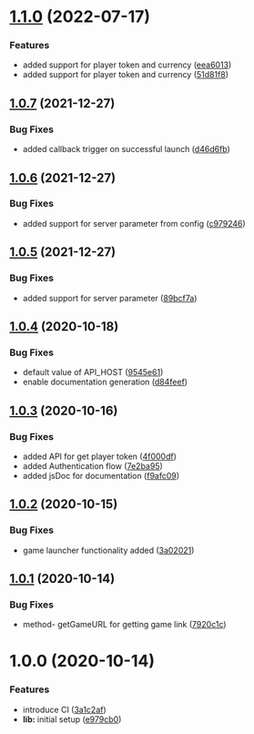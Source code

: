 # [1.1.0](https://github.com/gameolive-studio/gameolive/compare/v1.0.8...v1.1.0) (2022-07-17)


### Features

* added support for player token and currency ([eea6013](https://github.com/gameolive-studio/gameolive/commit/eea6013bf01a0a679dc4c5cb5f0723c742c6b642))
* added support for player token and currency ([51d81f8](https://github.com/gameolive-studio/gameolive/commit/51d81f871065bf095832ff44ceaeef52740b4453))

## [1.0.7](https://github.com/gameolive-studio/gameolive/compare/v1.0.6...v1.0.7) (2021-12-27)


### Bug Fixes

* added callback trigger on successful launch ([d46d6fb](https://github.com/gameolive-studio/gameolive/commit/d46d6fb911fc53a0bb0604f41553e0c8689260d4))

## [1.0.6](https://github.com/gameolive-studio/gameolive/compare/v1.0.5...v1.0.6) (2021-12-27)


### Bug Fixes

* added support for server parameter from config ([c979246](https://github.com/gameolive-studio/gameolive/commit/c979246fd9c3e748cdc1f21d3539089c1c04c874))

## [1.0.5](https://github.com/gameolive-studio/gameolive/compare/v1.0.4...v1.0.5) (2021-12-27)


### Bug Fixes

* added support for server parameter ([89bcf7a](https://github.com/gameolive-studio/gameolive/commit/89bcf7a372db41686dc2363a3437dc99b14fe9ed))

## [1.0.4](https://github.com/gameolive-studio/gameolive/compare/v1.0.3...v1.0.4) (2020-10-18)


### Bug Fixes

* default value of API_HOST ([9545e61](https://github.com/gameolive-studio/gameolive/commit/9545e61e5f7b1cc5a24a73cbc182ece95fe73a2c))
* enable documentation generation ([d84feef](https://github.com/gameolive-studio/gameolive/commit/d84feef0432d6e65a4d792fe13652906c4f0fdff))

## [1.0.3](https://github.com/gameolive-studio/gameolive/compare/v1.0.2...v1.0.3) (2020-10-16)


### Bug Fixes

* added API for get player token ([4f000df](https://github.com/gameolive-studio/gameolive/commit/4f000df4f963573cb9c089bf88469b53a6d7c57d))
* added Authentication flow ([7e2ba95](https://github.com/gameolive-studio/gameolive/commit/7e2ba957c1c032c4a537196813d0f0481c9c7755))
* added jsDoc for documentation ([f9afc09](https://github.com/gameolive-studio/gameolive/commit/f9afc09e890eaa5b200dc1d7579c1c4f3497ea31))

## [1.0.2](https://github.com/gameolive-studio/gameolive/compare/v1.0.1...v1.0.2) (2020-10-15)


### Bug Fixes

* game launcher functionality added ([3a02021](https://github.com/gameolive-studio/gameolive/commit/3a020214e142513214a591b89e6522a1f6faef59))

## [1.0.1](https://github.com/gameolive-studio/gameolive/compare/v1.0.0...v1.0.1) (2020-10-14)


### Bug Fixes

* method- getGameURL for getting game link ([7920c1c](https://github.com/gameolive-studio/gameolive/commit/7920c1cf2836abe06413b63d355dd8f0d322db25))

# 1.0.0 (2020-10-14)


### Features

* introduce CI ([3a1c2af](https://github.com/gameolive-studio/gameolive/commit/3a1c2af21752a88b42795c6ee8a478ffda1882f5))
* **lib:** initial setup ([e979cb0](https://github.com/gameolive-studio/gameolive/commit/e979cb0b9bc0a2e89781851a9b75dd5ce5c7c5b1))
